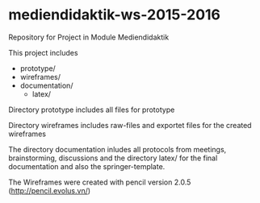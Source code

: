# mediendidaktik-ws-2015-2016
Repository for Project in Module Mediendidaktik

This project includes

* prototype/
* wireframes/
* documentation/
  * latex/

Directory prototype includes all files for prototype

Directory wireframes includes raw-files and exportet files for the created wireframes

The directory documentation inludes all protocols from meetings, brainstorming, discussions and the directory latex/ for the final documentation and also the springer-template.

The Wireframes were created with pencil version 2.0.5 (http://pencil.evolus.vn/)
